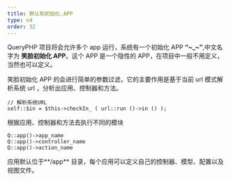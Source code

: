 ```yaml
---
title: 默认和初始化.APP
type: v4
order: 32
---
```


QueryPHP 项目将会允许多个 app 运行，系统有一个初始化 APP **“~_~”**,中文名字为 **笑脸初始化 APP**。这个 APP 是一个隐性的 APP，在项目中一般不用定义，当然也可以定义。

笑脸初始化 APP 的会进行简单的参数过滤，它的主要作用是基于当前 url 模式解析系统 url ，分析出应用、控制器和方法。
~~~
// 解析系统URL
self::$in = $this->checkIn_ ( url::run ()->in () );
~~~

根据应用、控制器和方法去执行不同的模块
~~~
Q::app()->app_name
Q::app()->controller_name
Q::app()->action_name
~~~

应用默认位于**<project>/app** 目录，每个应用可以定义自己的控制器、模型、配置以及视图文件。


